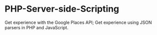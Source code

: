 # PHP-Server-side-Scripting
Get experience with the Google Places API; Get experience using JSON parsers in PHP and JavaScript.
